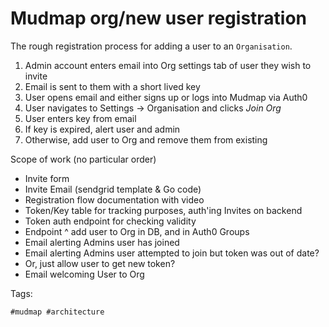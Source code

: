 # Mudmap org/new user registration

The rough registration process for adding a user to an `Organisation`.

1. Admin account enters email into Org settings tab of user they wish to invite
2. Email is sent to them with a short lived key
3. User opens email and either signs up or logs into Mudmap via Auth0
4. User navigates to Settings -> Organisation and clicks *Join Org*
5. User enters key from email
6. If key is expired, alert user and admin
7. Otherwise, add user to Org and remove them from existing

Scope of work (no particular order)

- Invite form
- Invite Email (sendgrid template & Go code)
- Registration flow documentation with video
- Token/Key table for tracking purposes, auth'ing Invites on backend 
- Token auth endpoint for checking validity
- Endpoint ^ add user to Org in DB, and in Auth0 Groups
- Email alerting Admins user has joined
- Email alerting Admins user attempted to join but token was out of date?
- Or, just allow user to get new token?
- Email welcoming User to Org

Tags:

    #mudmap #architecture

